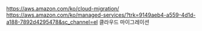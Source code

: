 https://aws.amazon.com/ko/cloud-migration/
https://aws.amazon.com/ko/managed-services/?trk=9149aeb4-a559-4d1d-a188-7892d4295478&sc_channel=el
클라우드 마이그레이션

